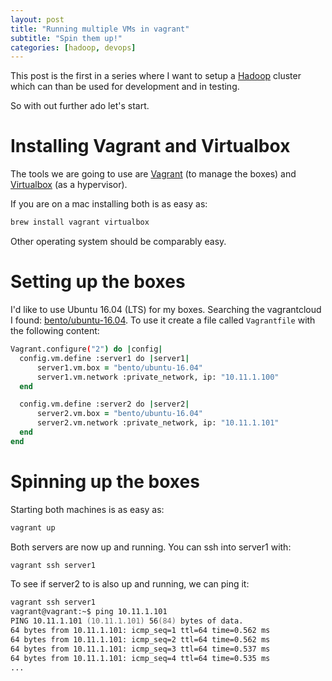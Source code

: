 ```yaml
---
layout: post
title: "Running multiple VMs in vagrant"
subtitle: "Spin them up!"
categories: [hadoop, devops]
---
```


This post is the first in a series where I want to setup a [Hadoop][hadoop] cluster which can than be used for development and in testing.

So with out further ado let's start.

# Installing Vagrant and Virtualbox

The tools we are going to use are [Vagrant][vagrant] (to manage the boxes) and [Virtualbox][virtualbox] (as a hypervisor). 

If you are on a mac installing both is as easy as:

~~~~ {.zsh .numberLines}
brew install vagrant virtualbox
~~~~

Other operating system should be comparably easy.

# Setting up the boxes

I'd like to use Ubuntu 16.04 (LTS) for my boxes. Searching the vagrantcloud I found: [bento/ubuntu-16.04][bento]. 
To use it create a file called `Vagrantfile` with the following content:

~~~~ {.zsh .numberLines}
Vagrant.configure("2") do |config|
  config.vm.define :server1 do |server1|
      server1.vm.box = "bento/ubuntu-16.04"
      server1.vm.network :private_network, ip: "10.11.1.100"
  end

  config.vm.define :server2 do |server2|
      server2.vm.box = "bento/ubuntu-16.04"
      server2.vm.network :private_network, ip: "10.11.1.101"
  end
end
~~~~

# Spinning up the boxes

Starting both machines is as easy as:

~~~~ {.zsh .numberLines}
vagrant up
~~~~

Both servers are now up and running. You can ssh into server1 with:

~~~~ {.zsh .numberLines}
vagrant ssh server1
~~~~

To see if server2 to is also up and running, we can ping it:

~~~~ {.zsh .numberLines}
vagrant ssh server1
vagrant@vagrant:~$ ping 10.11.1.101
PING 10.11.1.101 (10.11.1.101) 56(84) bytes of data.
64 bytes from 10.11.1.101: icmp_seq=1 ttl=64 time=0.562 ms
64 bytes from 10.11.1.101: icmp_seq=2 ttl=64 time=0.562 ms
64 bytes from 10.11.1.101: icmp_seq=3 ttl=64 time=0.537 ms
64 bytes from 10.11.1.101: icmp_seq=4 ttl=64 time=0.535 ms
...
~~~~

[hadoop]:      http://hadoop.apache.org/
[vagrant]:     http://vagrantup.com/
[virtualbox]:  http://virtualbox.org/
[bento]:       https://atlas.hashicorp.com/bento/boxes/ubuntu-16.04
